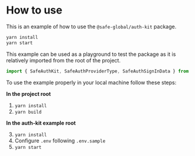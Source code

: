 # How to use

This is an example of how to use the `@safe-global/auth-kit` package.

```bash
yarn install
yarn start
```

This example can be used as a playground to test the package as it is relatively imported from the root of the project.

```typescript
import { SafeAuthKit, SafeAuthProviderType, SafeAuthSignInData } from '../../src/index'
```

To use the example properly in your local machine follow these steps:

**In the project root**

1. `yarn install`
2. `yarn build`

**In the auth-kit example root**

3. `yarn install`
4. Configure `.env` following `.env.sample`
5. `yarn start`
